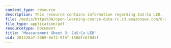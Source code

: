 ```yaml
---
content_type: resource
description: This resource contains information regarding ZuS:Cu LED.
file: /media/https%3A/open-learning-course-data-rc.s3.amazonaws.com/6-s079-nanomaker-spring-2013/281528a720098e729f4f158dfc670d5f_MIT6_S079S13_lab03.pdf
file_type: application/pdf
resourcetype: Document
title: 'Measurement Sheet 3: ZuS:Cu LED'
uid: 281528a7-2009-8e72-9f4f-158dfc670d5f
---
```

